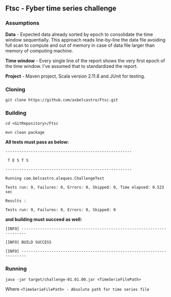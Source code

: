 ## Ftsc - Fyber time series challenge

### Assumptions
**Data** - Expected data already sorted by epoch to consolidate the time window sequentially. This approach reads line-by-line the data file avoiding full scan to compute and out of memory in case of data file larger than memory of computing machine. 

**Time window** - Every single line of the report shows the very first epoch of the time window. I've assumed that to standardized the report.

**Project** - Maven project, Scala version 2.11.8 and JUnit for testing.

### Cloning
`git clone https://github.com/asbelcastro/Ftsc.git`

### Building
`cd <GitRepository>/Ftsc`

`mvn clean package`

**All tests must pass as below:**

`-------------------------------------------------------`

` T E S T S`

`-------------------------------------------------------`

`Running com.belcastro.aleques.ChallengeTest`

`Tests run: 9, Failures: 0, Errors: 0, Skipped: 0, Time elapsed: 0.523 sec`

`Results :`

`Tests run: 9, Failures: 0, Errors: 0, Skipped: 0`

**and building must succeed as well:**

`[INFO] ------------------------------------------------------------------------`

`[INFO] BUILD SUCCESS`

`[INFO] ------------------------------------------------------------------------`

### Running
`java -jar target/challenge-01.01.00.jar <TimeSerieFilePath>`

Where `<TimeSerieFilePath> - Absolute path for time series file`

